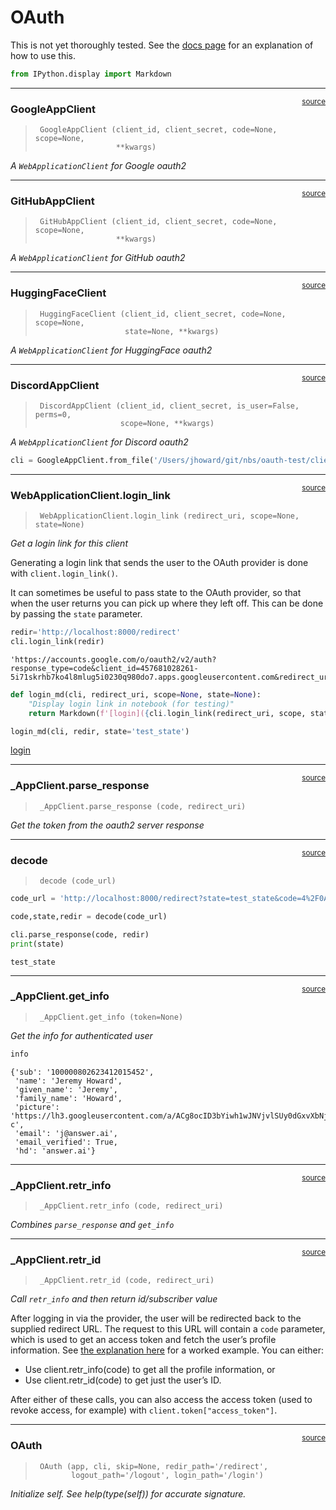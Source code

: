 # OAuth


<!-- WARNING: THIS FILE WAS AUTOGENERATED! DO NOT EDIT! -->

This is not yet thoroughly tested. See the [docs
page](https://docs.fastht.ml/explains/oauth.html) for an explanation of
how to use this.

``` python
from IPython.display import Markdown
```

------------------------------------------------------------------------

<a
href="https://github.com/AnswerDotAI/fasthtml/blob/main/fasthtml/oauth.py#L22"
target="_blank" style="float:right; font-size:smaller">source</a>

### GoogleAppClient

>      GoogleAppClient (client_id, client_secret, code=None, scope=None,
>                       **kwargs)

*A `WebApplicationClient` for Google oauth2*

------------------------------------------------------------------------

<a
href="https://github.com/AnswerDotAI/fasthtml/blob/main/fasthtml/oauth.py#L40"
target="_blank" style="float:right; font-size:smaller">source</a>

### GitHubAppClient

>      GitHubAppClient (client_id, client_secret, code=None, scope=None,
>                       **kwargs)

*A `WebApplicationClient` for GitHub oauth2*

------------------------------------------------------------------------

<a
href="https://github.com/AnswerDotAI/fasthtml/blob/main/fasthtml/oauth.py#L52"
target="_blank" style="float:right; font-size:smaller">source</a>

### HuggingFaceClient

>      HuggingFaceClient (client_id, client_secret, code=None, scope=None,
>                         state=None, **kwargs)

*A `WebApplicationClient` for HuggingFace oauth2*

------------------------------------------------------------------------

<a
href="https://github.com/AnswerDotAI/fasthtml/blob/main/fasthtml/oauth.py#L66"
target="_blank" style="float:right; font-size:smaller">source</a>

### DiscordAppClient

>      DiscordAppClient (client_id, client_secret, is_user=False, perms=0,
>                        scope=None, **kwargs)

*A `WebApplicationClient` for Discord oauth2*

``` python
cli = GoogleAppClient.from_file('/Users/jhoward/git/nbs/oauth-test/client_secret.json')
```

------------------------------------------------------------------------

<a
href="https://github.com/AnswerDotAI/fasthtml/blob/main/fasthtml/oauth.py#L93"
target="_blank" style="float:right; font-size:smaller">source</a>

### WebApplicationClient.login_link

>      WebApplicationClient.login_link (redirect_uri, scope=None, state=None)

*Get a login link for this client*

Generating a login link that sends the user to the OAuth provider is
done with `client.login_link()`.

It can sometimes be useful to pass state to the OAuth provider, so that
when the user returns you can pick up where they left off. This can be
done by passing the `state` parameter.

``` python
redir='http://localhost:8000/redirect'
cli.login_link(redir)
```

    'https://accounts.google.com/o/oauth2/v2/auth?response_type=code&client_id=457681028261-5i71skrhb7ko4l8mlug5i0230q980do7.apps.googleusercontent.com&redirect_uri=http%3A%2F%2Flocalhost%3A8000%2Fredirect&scope=openid+https%3A%2F%2Fwww.googleapis.com%2Fauth%2Fuserinfo.email+https%3A%2F%2Fwww.googleapis.com%2Fauth%2Fuserinfo.profile'

``` python
def login_md(cli, redirect_uri, scope=None, state=None):
    "Display login link in notebook (for testing)"
    return Markdown(f'[login]({cli.login_link(redirect_uri, scope, state=state)})')
```

``` python
login_md(cli, redir, state='test_state')
```

[login](https://accounts.google.com/o/oauth2/v2/auth?response_type=code&client_id=457681028261-5i71skrhb7ko4l8mlug5i0230q980do7.apps.googleusercontent.com&redirect_uri=http%3A%2F%2Flocalhost%3A8000%2Fredirect&scope=openid+https%3A%2F%2Fwww.googleapis.com%2Fauth%2Fuserinfo.email+https%3A%2F%2Fwww.googleapis.com%2Fauth%2Fuserinfo.profile&state=test_state)

------------------------------------------------------------------------

<a
href="https://github.com/AnswerDotAI/fasthtml/blob/main/fasthtml/oauth.py#L101"
target="_blank" style="float:right; font-size:smaller">source</a>

### \_AppClient.parse_response

>      _AppClient.parse_response (code, redirect_uri)

*Get the token from the oauth2 server response*

------------------------------------------------------------------------

<a
href="https://github.com/AnswerDotAI/fasthtml/blob/main/fasthtml/oauth.py#L110"
target="_blank" style="float:right; font-size:smaller">source</a>

### decode

>      decode (code_url)

``` python
code_url = 'http://localhost:8000/redirect?state=test_state&code=4%2F0AQlEd8xCOSfc7yjmmylO6BTVgWtAmji4GkfITsWecq0CXlm-8wBRgwNmkDmXQEdOqw0REQ&scope=email+profile+openid+https%3A%2F%2Fwww.googleapis.com%2Fauth%2Fuserinfo.profile+https%3A%2F%2Fwww.googleapis.com%2Fauth%2Fuserinfo.email&authuser=0&hd=answer.ai&prompt=consent'

code,state,redir = decode(code_url)
```

``` python
cli.parse_response(code, redir)
print(state)
```

    test_state

------------------------------------------------------------------------

<a
href="https://github.com/AnswerDotAI/fasthtml/blob/main/fasthtml/oauth.py#L117"
target="_blank" style="float:right; font-size:smaller">source</a>

### \_AppClient.get_info

>      _AppClient.get_info (token=None)

*Get the info for authenticated user*

``` python
info
```

    {'sub': '100000802623412015452',
     'name': 'Jeremy Howard',
     'given_name': 'Jeremy',
     'family_name': 'Howard',
     'picture': 'https://lh3.googleusercontent.com/a/ACg8ocID3bYiwh1wJNVjvlSUy0dGxvXbNjDt1hdhypQDinDf28DfEA=s96-c',
     'email': 'j@answer.ai',
     'email_verified': True,
     'hd': 'answer.ai'}

------------------------------------------------------------------------

<a
href="https://github.com/AnswerDotAI/fasthtml/blob/main/fasthtml/oauth.py#L125"
target="_blank" style="float:right; font-size:smaller">source</a>

### \_AppClient.retr_info

>      _AppClient.retr_info (code, redirect_uri)

*Combines `parse_response` and `get_info`*

------------------------------------------------------------------------

<a
href="https://github.com/AnswerDotAI/fasthtml/blob/main/fasthtml/oauth.py#L132"
target="_blank" style="float:right; font-size:smaller">source</a>

### \_AppClient.retr_id

>      _AppClient.retr_id (code, redirect_uri)

*Call `retr_info` and then return id/subscriber value*

After logging in via the provider, the user will be redirected back to
the supplied redirect URL. The request to this URL will contain a `code`
parameter, which is used to get an access token and fetch the user’s
profile information. See [the explanation
here](https://docs.fastht.ml/explains/oauth.html) for a worked example.
You can either:

- Use client.retr_info(code) to get all the profile information, or
- Use client.retr_id(code) to get just the user’s ID.

After either of these calls, you can also access the access token (used
to revoke access, for example) with `client.token["access_token"]`.

------------------------------------------------------------------------

<a
href="https://github.com/AnswerDotAI/fasthtml/blob/main/fasthtml/oauth.py#L137"
target="_blank" style="float:right; font-size:smaller">source</a>

### OAuth

>      OAuth (app, cli, skip=None, redir_path='/redirect',
>             logout_path='/logout', login_path='/login')

*Initialize self. See help(type(self)) for accurate signature.*
